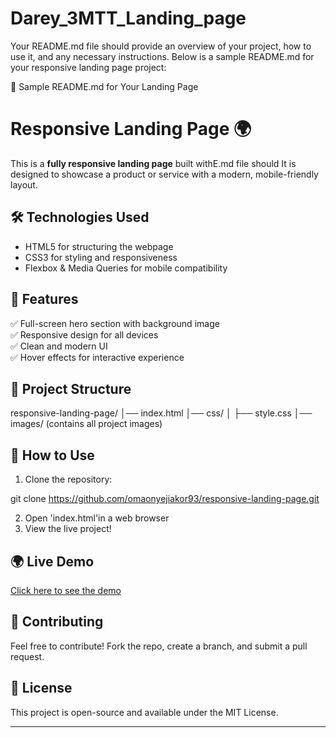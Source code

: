 # Darey_3MTT_Landing_page
Your README.md file should provide an overview of your project, how to use it, and any necessary instructions. Below is a sample README.md for your responsive landing page project:

📌 Sample README.md for Your Landing Page

# Responsive Landing Page 🌍

This is a **fully responsive landing page** built withE.md file should It is designed to showcase a product or service with a modern, mobile-friendly layout.

## 🛠 Technologies Used
- HTML5 for structuring the webpage  
- CSS3 for styling and responsiveness  
- Flexbox & Media Queries for mobile compatibility 

## 🚀 Features
✅ Full-screen hero section with background image  
✅ Responsive design for all devices  
✅ Clean and modern UI  
✅ Hover effects for interactive experience  

## 📂 Project Structure

responsive-landing-page/
│── index.html
│── css/
│   ├── style.css
│── images/ (contains all project images)

## 🔧 How to Use
1. Clone the repository:  

git clone https://github.com/omaonyejiakor93/responsive-landing-page.git

2. Open 'index.html'in a web browser
3. View the live project!  

## 🌍 Live Demo
[Click here to see the demo](https://omaonyejiakor93.github.io/responsive-landing-page/)  
 

## 🤝 Contributing
Feel free to contribute! Fork the repo, create a branch, and submit a pull request.  

## 📜 License
This project is open-source and available under the MIT License.  

---




